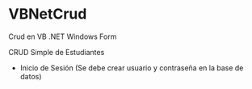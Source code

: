 # VBNetCrud
Crud en VB .NET Windows Form

CRUD Simple de Estudiantes

- Inicio de Sesión (Se debe crear usuario y contraseña en la base de datos)
